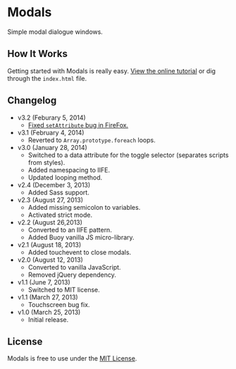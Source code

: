 # Modals
Simple modal dialogue windows.

## How It Works
Getting started with Modals is really easy. [View the online tutorial](http://cferdinandi.github.com/modals/) or dig through the `index.html` file.

## Changelog
* v3.2 (Feburary 5, 2014)
  * [Fixed `setAttribute` bug in FireFox.](https://github.com/cferdinandi/kraken/issues/34)
* v3.1 (February 4, 2014)
  * Reverted to `Array.prototype.foreach` loops.
* v3.0 (January 28, 2014)
  * Switched to a data attribute for the toggle selector (separates scripts from styles).
  * Added namespacing to IIFE.
  * Updated looping method.
* v2.4 (December 3, 2013)
  * Added Sass support.
* v2.3 (August 27, 2013)
  * Added missing semicolon to variables.
  * Activated strict mode.
* v2.2 (August 26,2013)
  * Converted to an IIFE pattern.
  * Added Buoy vanilla JS micro-library.
* v2.1 (August 18, 2013)
  * Added touchevent to close modals.
* v2.0 (August 12, 2013)
  * Converted to vanilla JavaScript.
  * Removed jQuery dependency.
* v1.1 (June 7, 2013)
  * Switched to MIT license.
* v1.1 (March 27, 2013)
  * Touchscreen bug fix.
* v1.0 (March 25, 2013)
  * Initial release.

## License
Modals is free to use under the [MIT License](http://gomakethings.com/mit/).